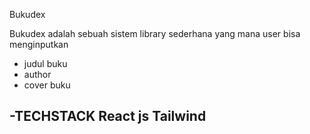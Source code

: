Bukudex

Bukudex adalah sebuah sistem library sederhana yang mana user bisa menginputkan 
- judul buku
- author
- cover buku

-TECHSTACK
React js
Tailwind
-
